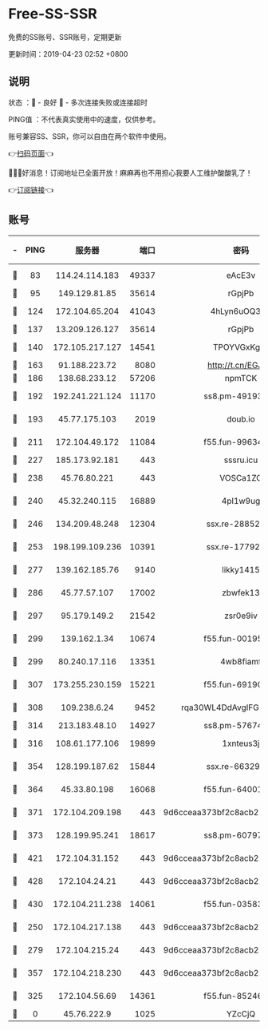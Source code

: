 # Free-SS-SSR

免费的SS账号、SSR账号，定期更新

更新时间：2019-04-23 02:52 +0800

## 说明

状态     ：🙂 - 良好 🙁 - 多次连接失败或连接超时

PING值   ：不代表真实使用中的速度，仅供参考。

账号兼容SS、SSR，你可以自由在两个软件中使用。

👉[扫码页面](https://liesauer.github.io/Free-SS-SSR/)👈

🎉🎉🎉好消息！订阅地址已全面开放！麻麻再也不用担心我要人工维护酸酸乳了！

👉[订阅链接](https://www.liesauer.net/yogurt/subscribe?ACCESS_TOKEN=DAYxR3mMaZAsaqUb)👈

## 账号

|-|PING|服务器|端口|密码|加密方式|区域|
|:----:|:----:|:-----:|-----:|:----:|:----:|:----:|
|🙂|83|114.24.114.183|49337|eAcE3v|chacha20-ietf|TW|
|🙂|95|149.129.81.85|35614|rGpjPb|rc4-md5|HK|
|🙂|124|172.104.65.204|41043|4hLyn6uOQ3hU|aes-256-cfb|JP|
|🙂|137|13.209.126.127|35614|rGpjPb|rc4-md5|KR|
|🙂|140|172.105.217.127|14541|TPOYVGxKglpi|aes-256-cfb|JP|
|🙂|163|91.188.223.72|8080|http://t.cn/EGJIyrl|rc4-md5|RU|
|🙂|186|138.68.233.12|57206|npmTCK|rc4-md5|US|
|🙂|192|192.241.221.124|11170|ss8.pm-49193662|aes-256-cfb|US|
|🙂|193|45.77.175.103|2019|doub.io|aes-128-ctr|SG|
|🙂|211|172.104.49.172|11084|f55.fun-99634855|aes-256-cfb|SG|
|🙂|227|185.173.92.181|443|sssru.icu|rc4-md5|RU|
|🙂|238|45.76.80.221|443|VOSCa1ZG|aes-256-cfb|DE|
|🙂|240|45.32.240.115|16889|4pl1w9ug|aes-256-cfb|AU|
|🙂|246|134.209.48.248|12304|ssx.re-28852325|aes-256-cfb|US|
|🙂|253|198.199.109.236|10391|ssx.re-17792971|aes-256-cfb|US|
|🙂|277|139.162.185.76|9140|likky1415|aes-256-cfb|DE|
|🙂|286|45.77.57.107|17002|zbwfek13|aes-256-cfb|GB|
|🙂|297|95.179.149.2|21542|zsr0e9iv|aes-256-cfb|NL|
|🙂|299|139.162.1.34|10674|f55.fun-00195102|aes-256-cfb|SG|
|🙂|299|80.240.17.116|13351|4wb8fiamf|aes-256-cfb|DE|
|🙂|307|173.255.230.159|15221|f55.fun-69190393|aes-256-cfb|US|
|🙂|308|109.238.6.24|9452|rqa30WL4DdAvgIFG6Fs3znzTa|aes-256-cfb|FR|
|🙂|314|213.183.48.10|14927|ss8.pm-57674644|rc4-md5|RU|
|🙂|316|108.61.177.106|19899|1xnteus3j|aes-256-cfb|FR|
|🙂|354|128.199.187.62|15844|ssx.re-66329792|aes-256-cfb|SG|
|🙂|364|45.33.80.198|16068|f55.fun-64001749|aes-256-cfb|US|
|🙂|371|172.104.209.198|443|9d6cceaa373bf2c8acb22e60b6a58be6|aes-256-cfb|US|
|🙂|373|128.199.95.241|18617|ss8.pm-60797363|aes-256-cfb|SG|
|🙂|421|172.104.31.152|443|9d6cceaa373bf2c8acb22e60b6a58be6|aes-256-cfb|US|
|🙂|428|172.104.24.21|443|9d6cceaa373bf2c8acb22e60b6a58be6|aes-256-cfb|US|
|🙂|430|172.104.211.238|14061|f55.fun-03583408|aes-256-cfb|US|
|🙂|250|172.104.217.138|443|9d6cceaa373bf2c8acb22e60b6a58be6|aes-256-cfb|US|
|🙂|279|172.104.215.24|443|9d6cceaa373bf2c8acb22e60b6a58be6|aes-256-cfb|US|
|🙂|357|172.104.218.230|443|9d6cceaa373bf2c8acb22e60b6a58be6|aes-256-cfb|US|
|🙁|325|172.104.56.69|14361|f55.fun-85246360|aes-256-cfb|SG|
|🙁|0|45.76.222.9|1025|YZcCjQ|rc4-md5|JP|
